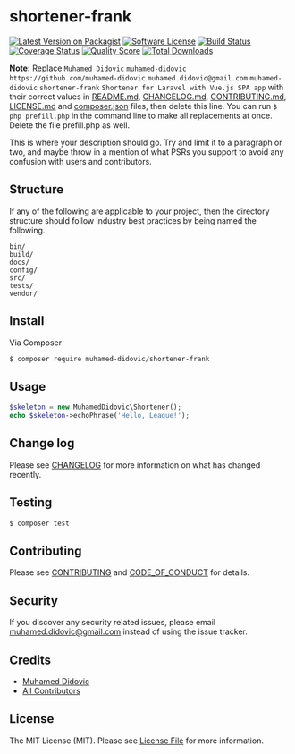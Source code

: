 # shortener-frank

[![Latest Version on Packagist][ico-version]][link-packagist]
[![Software License][ico-license]](LICENSE.md)
[![Build Status][ico-travis]][link-travis]
[![Coverage Status][ico-scrutinizer]][link-scrutinizer]
[![Quality Score][ico-code-quality]][link-code-quality]
[![Total Downloads][ico-downloads]][link-downloads]

**Note:** Replace ```Muhamed Didovic``` ```muhamed-didovic``` ```https://github.com/muhamed-didovic``` ```muhamed.didovic@gmail.com``` ```muhamed-didovic``` ```shortener-frank``` ```Shortener for Laravel with Vue.js SPA app``` with their correct values in [README.md](README.md), [CHANGELOG.md](CHANGELOG.md), [CONTRIBUTING.md](CONTRIBUTING.md), [LICENSE.md](LICENSE.md) and [composer.json](composer.json) files, then delete this line. You can run `$ php prefill.php` in the command line to make all replacements at once. Delete the file prefill.php as well.

This is where your description should go. Try and limit it to a paragraph or two, and maybe throw in a mention of what
PSRs you support to avoid any confusion with users and contributors.

## Structure

If any of the following are applicable to your project, then the directory structure should follow industry best practices by being named the following.

```
bin/        
build/
docs/
config/
src/
tests/
vendor/
```


## Install

Via Composer

``` bash
$ composer require muhamed-didovic/shortener-frank
```

## Usage

``` php
$skeleton = new MuhamedDidovic\Shortener();
echo $skeleton->echoPhrase('Hello, League!');
```

## Change log

Please see [CHANGELOG](CHANGELOG.md) for more information on what has changed recently.

## Testing

``` bash
$ composer test
```

## Contributing

Please see [CONTRIBUTING](CONTRIBUTING.md) and [CODE_OF_CONDUCT](CODE_OF_CONDUCT.md) for details.

## Security

If you discover any security related issues, please email muhamed.didovic@gmail.com instead of using the issue tracker.

## Credits

- [Muhamed Didovic][link-author]
- [All Contributors][link-contributors]

## License

The MIT License (MIT). Please see [License File](LICENSE.md) for more information.

[ico-version]: https://img.shields.io/packagist/v/muhamed-didovic/shortener-frank.svg?style=flat-square
[ico-license]: https://img.shields.io/badge/license-MIT-brightgreen.svg?style=flat-square
[ico-travis]: https://img.shields.io/travis/muhamed-didovic/shortener-frank/master.svg?style=flat-square
[ico-scrutinizer]: https://img.shields.io/scrutinizer/coverage/g/muhamed-didovic/shortener-frank.svg?style=flat-square
[ico-code-quality]: https://img.shields.io/scrutinizer/g/muhamed-didovic/shortener-frank.svg?style=flat-square
[ico-downloads]: https://img.shields.io/packagist/dt/muhamed-didovic/shortener-frank.svg?style=flat-square

[link-packagist]: https://packagist.org/packages/muhamed-didovic/shortener-frank
[link-travis]: https://travis-ci.org/muhamed-didovic/shortener-frank
[link-scrutinizer]: https://scrutinizer-ci.com/g/muhamed-didovic/shortener-frank/code-structure
[link-code-quality]: https://scrutinizer-ci.com/g/muhamed-didovic/shortener-frank
[link-downloads]: https://packagist.org/packages/muhamed-didovic/shortener-frank
[link-author]: https://github.com/muhamed-didovic
[link-contributors]: ../../contributors
